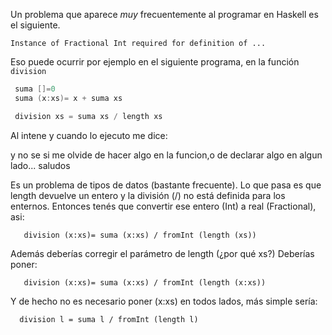 Un problema que aparece *muy* frecuentemente al programar en Haskell es el siguiente.

`Instance of Fractional Int required for definition of ...`

Eso puede ocurrir por ejemplo en el siguiente programa, en la función `division`

``` cpp
 suma []=0
 suma (x:xs)= x + suma xs

 division xs = suma xs / length xs
```

Al intene y cuando lo ejecuto me dice:

y no se si me olvide de hacer algo en la funcion,o de declarar algo en algun lado... saludos

Es un problema de tipos de datos (bastante frecuente). Lo que pasa es que length devuelve un entero y la división (/) no está definida para los enternos. Entonces tenés que convertir ese entero (Int) a real (Fractional), asi:

`   division (x:xs)= suma (x:xs) / fromInt (length (xs))`

Además deberías corregir el parámetro de length (¿por qué xs?) Deberías poner:

`   division (x:xs)= suma (x:xs) / fromInt (length (x:xs))`

Y de hecho no es necesario poner (x:xs) en todos lados, más simple sería:

`  division l = suma l / fromInt (length l)`
